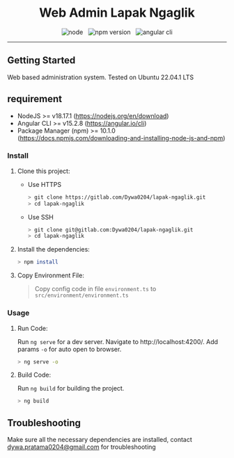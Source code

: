 <div align="center">
 
# Web Admin Lapak Ngaglik


![node](https://img.shields.io/badge/node-v18.17.1-%2383cd29)&nbsp; &nbsp;![npm version](https://img.shields.io/badge/npm-v10.1.0-%232c8ebb)&nbsp; &nbsp;![angular cli](https://img.shields.io/badge/angular-v15.2.9-%23dd0031) 

</div>

---

## Getting Started

Web based administration system. Tested on Ubuntu 22.04.1 LTS

## requirement

- NodeJS >= v18.17.1 (https://nodejs.org/en/download)
- Angular CLI >= v15.2.8 (https://angular.io/cli)
- Package Manager (npm) >= 10.1.0 (https://docs.npmjs.com/downloading-and-installing-node-js-and-npm)

### Install

1. Clone this project:
    
   - Use HTTPS
     ```bash
     > git clone https://gitlab.com/Dywa0204/lapak-ngaglik.git
     > cd lapak-ngaglik
     ```
   - Use SSH
     ```bash
     > git clone git@gitlab.com:Dywa0204/lapak-ngaglik.git
     > cd lapak-ngaglik
     ```

2. Install the dependencies:

   ```bash
   > npm install
   ```

3. Copy Environment File:
   > Copy config code in file `environment.ts` to `src/environment/environment.ts`
   

### Usage

1. Run Code:

   Run `ng serve` for a dev server. Navigate to http://localhost:4200/. Add params `-o` for auto open to browser.
   ```bash
   > ng serve -o
   ```

2. Build Code:

   Run `ng build` for building the project.
   ```bash
   > ng build
   ```


## Troubleshooting

Make sure all the necessary dependencies are installed, contact dywa.pratama0204@gmail.com for troubleshooting